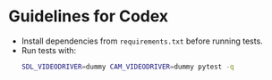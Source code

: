 # Guidelines for Codex

- Install dependencies from `requirements.txt` before running tests.
- Run tests with:
  ```bash
  SDL_VIDEODRIVER=dummy CAM_VIDEODRIVER=dummy pytest -q
  ```
